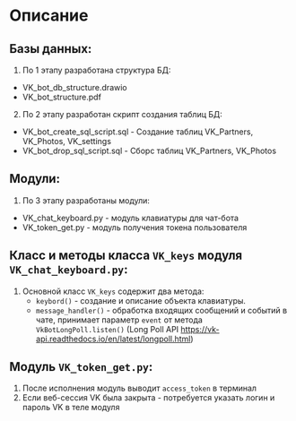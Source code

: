 # Описание

## Базы данных:
1. По 1 этапу разработана структура БД:
- VK_bot_db_structure.drawio
- VK_bot_structure.pdf
2. По 2 этапу разработан скрипт создания таблиц БД:
- VK_bot_create_sql_script.sql - Создание таблиц VK_Partners, VK_Photos, VK_settings
- VK_bot_drop_sql_script.sql - Сборс таблиц VK_Partners, VK_Photos

## Модули:
1. По 3 этапу разработаны модули:
- VK_chat_keyboard.pу - модуль клавиатуры для чат-бота
- VK_token_get.py - модуль получения токена пользователя 

## Класс и методы класса `VK_keys` модуля `VK_chat_keyboard.pу`:
1. Основной класс `VK_keys` содержит два метода:
    - `keybord()` - создание и описание объекта клавиатуры.
    - `message_handler()` - обработка входящих сообщений и  событий в чате, принимает параметр `event` от метода `VkBotLongPoll.listen()` (Long Poll API <https://vk-api.readthedocs.io/en/latest/longpoll.html>)

## Модуль `VK_token_get.py`:
1. После исполнения модуль выводит `access_token` в терминал
2. Если веб-сессия VK была закрыта - потребуется указать логин и пароль VK в теле модуля
